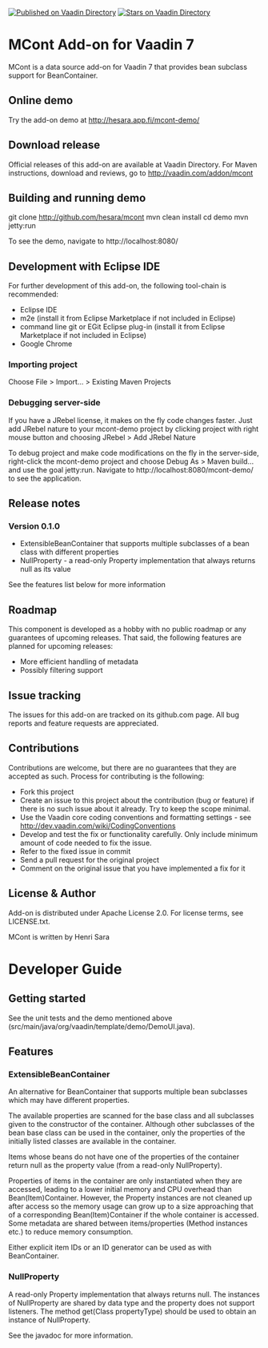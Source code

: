 [![Published on Vaadin  Directory](https://img.shields.io/badge/Vaadin%20Directory-published-00b4f0.svg)](https://vaadin.com/directory/component/mcont)
[![Stars on Vaadin Directory](https://img.shields.io/vaadin-directory/star/mcont.svg)](https://vaadin.com/directory/component/mcont)

# MCont Add-on for Vaadin 7

MCont is a data source add-on for Vaadin 7 that provides bean subclass support for BeanContainer.

## Online demo

Try the add-on demo at http://hesara.app.fi/mcont-demo/

## Download release

Official releases of this add-on are available at Vaadin Directory. For Maven instructions, download and reviews, go to http://vaadin.com/addon/mcont

## Building and running demo

git clone http://github.com/hesara/mcont
mvn clean install
cd demo
mvn jetty:run

To see the demo, navigate to http://localhost:8080/

## Development with Eclipse IDE

For further development of this add-on, the following tool-chain is recommended:
- Eclipse IDE
- m2e (install it from Eclipse Marketplace if not included in Eclipse)
- command line git or EGit Eclipse plug-in (install it from Eclipse Marketplace if not included in Eclipse)
- Google Chrome

### Importing project

Choose File > Import... > Existing Maven Projects

### Debugging server-side

If you have a JRebel license, it makes on the fly code changes faster. Just add JRebel nature to your mcont-demo project by clicking project with right mouse button and choosing JRebel > Add JRebel Nature

To debug project and make code modifications on the fly in the server-side, right-click the mcont-demo project and choose Debug As > Maven build... and use the goal jetty:run. Navigate to http://localhost:8080/mcont-demo/ to see the application.

 
## Release notes

### Version 0.1.0
- ExtensibleBeanContainer that supports multiple subclasses of a bean class with different properties
- NullProperty - a read-only Property implementation that always returns null as its value

See the features list below for more information

## Roadmap

This component is developed as a hobby with no public roadmap or any guarantees of upcoming releases.
That said, the following features are planned for upcoming releases:
- More efficient handling of metadata
- Possibly filtering support

## Issue tracking

The issues for this add-on are tracked on its github.com page. All bug reports and feature requests are appreciated. 

## Contributions

Contributions are welcome, but there are no guarantees that they are accepted as such. Process for contributing is the following:
- Fork this project
- Create an issue to this project about the contribution (bug or feature) if there is no such issue about it already. Try to keep the scope minimal.
- Use the Vaadin core coding conventions and formatting settings - see http://dev.vaadin.com/wiki/CodingConventions
- Develop and test the fix or functionality carefully. Only include minimum amount of code needed to fix the issue.
- Refer to the fixed issue in commit
- Send a pull request for the original project
- Comment on the original issue that you have implemented a fix for it

## License & Author

Add-on is distributed under Apache License 2.0. For license terms, see LICENSE.txt.

MCont is written by Henri Sara

# Developer Guide

## Getting started

See the unit tests and the demo mentioned above (src/main/java/org/vaadin/template/demo/DemoUI.java).

## Features

### ExtensibleBeanContainer

An alternative for BeanContainer that supports multiple bean subclasses which may have different properties.

The available properties are scanned for the base class and all subclasses given to the constructor of the container.
Although other subclasses of the bean base class can be used in the container, only the properties of the initially listed classes are available in the container.

Items whose beans do not have one of the properties of the container return null as the property value (from a read-only NullProperty).

Properties of items in the container are only instantiated when they are accessed, leading to a lower initial memory and CPU overhead than Bean(Item)Container.
However, the Property instances are not cleaned up after access so the memory usage can grow up to a size approaching that of a corresponding Bean(Item)Container if the whole container is accessed. Some metadata are shared between items/properties (Method instances etc.) to reduce memory consumption.

Either explicit item IDs or an ID generator can be used as with BeanContainer. 

### NullProperty

A read-only Property implementation that always returns null.
The instances of NullProperty are shared by data type and the property does not support listeners.
The method get(Class propertyType) should be used to obtain an instance of NullProperty.

See the javadoc for more information. 

